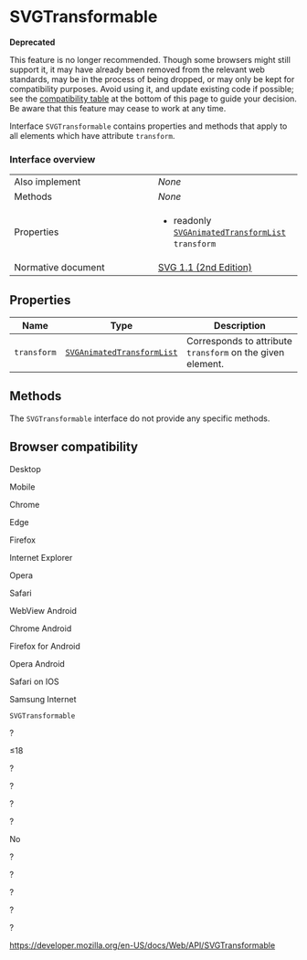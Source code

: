 SVGTransformable
================

**Deprecated**

This feature is no longer recommended. Though some browsers might still support it, it may have already been removed from the relevant web standards, may be in the process of being dropped, or may only be kept for compatibility purposes. Avoid using it, and update existing code if possible; see the [compatibility table](#browser_compatibility) at the bottom of this page to guide your decision. Be aware that this feature may cease to work at any time.

Interface `SVGTransformable` contains properties and methods that apply to all elements which have attribute `transform`.

### Interface overview

<table><colgroup><col style="width: 50%" /><col style="width: 50%" /></colgroup><tbody><tr class="odd"><td>Also implement</td><td><em>None</em></td></tr><tr class="even"><td>Methods</td><td><em>None</em></td></tr><tr class="odd"><td>Properties</td><td><ul><li>readonly <a href="svganimatedtransformlist"><code>SVGAnimatedTransformList</code></a> <code>transform</code></li></ul></td></tr><tr class="even"><td>Normative document</td><td><a href="https://www.w3.org/TR/SVG11/types.html#InterfaceSVGTransformable">SVG 1.1 (2nd Edition)</a></td></tr></tbody></table>

Properties
----------

<table><thead><tr class="header"><th>Name</th><th>Type</th><th>Description</th></tr></thead><tbody><tr class="odd"><td><code>transform</code></td><td><a href="svganimatedtransformlist"><code>SVGAnimatedTransformList</code></a></td><td>Corresponds to attribute <code>transform</code> on the given element.</td></tr></tbody></table>

Methods
-------

The `SVGTransformable` interface do not provide any specific methods.

Browser compatibility
---------------------

Desktop

Mobile

Chrome

Edge

Firefox

Internet Explorer

Opera

Safari

WebView Android

Chrome Android

Firefox for Android

Opera Android

Safari on IOS

Samsung Internet

`SVGTransformable`

?

≤18

?

?

?

?

No

?

?

?

?

?

<a href="https://developer.mozilla.org/en-US/docs/Web/API/SVGTransformable" class="_attribution-link">https://developer.mozilla.org/en-US/docs/Web/API/SVGTransformable</a>
